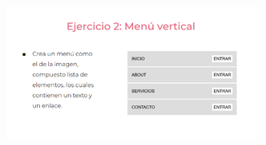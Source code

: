 ![](https://github.com/HenryFabianBoadaRubio/modeladoEnCaja/blob/ejercicio_2/storage/img/ejercicio2.png)